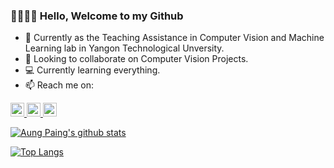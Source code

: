 ### 👋🏻👋🏻 Hello, Welcome to my Github


- 🔭 Currently as the Teaching Assistance in Computer Vision and Machine Learning lab in Yangon Technological Unversity.
- 👯 Looking to collaborate on Computer Vision Projects.
- 💻 Currently learning everything.
- 📫 Reach me on:<br>

<a href="https://www.youtube.com/channel/UC6Vhf_yoIWXiLLJqTrU0FWA">
<img src="https://www.youtube.com/about/static/svgs/icons/brand-resources/YouTube_icon_full-color.svg?cache=f2ec7a5" width="22px"> 
</a>

<a href="https://linkedin.com/in/aungpaing98">
<img src="https://content.linkedin.com/content/dam/me/business/en-us/amp/brand-site/v2/bg/LI-Bug.svg.original.svg" width="22px">
</a>

<a href="https://www.facebook.com/aung.paing.jj.986">
<img src="https://facebookbrand.com/wp-content/uploads/2019/04/f_logo_RGB-Hex-Blue_512.png?w=512&h=512" width="22px"> 
</a>


[![Aung Paing's github stats](https://github-readme-stats.vercel.app/api?username=aungpaing98)](https://github.com/aungpaing98/github-readme-stats&count_private=true&theme=dracula)

[![Top Langs](https://github-readme-stats.vercel.app/api/top-langs/?username=aungpaing98&layout=compact)](https://github.com/aungpaing98/github-readme-stats&theme=dracula)

